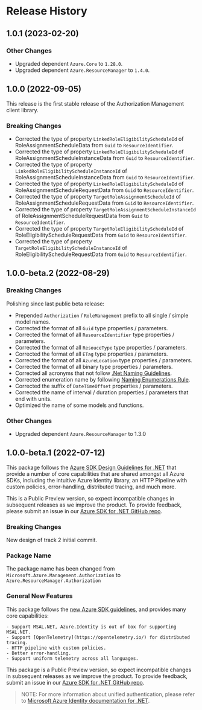 # Release History

## 1.0.1 (2023-02-20)

### Other Changes

- Upgraded dependent `Azure.Core` to `1.28.0`.
- Upgraded dependent `Azure.ResourceManager` to `1.4.0`.

## 1.0.0 (2022-09-05)

This release is the first stable release of the Authorization Management client library.

### Breaking Changes

- Corrected the type of property `LinkedRoleEligibilityScheduleId` of RoleAssignmentScheduleData from `Guid` to `ResourceIdentifier`.
- Corrected the type of property `LinkedRoleEligibilityScheduleId` of RoleAssignmentScheduleInstanceData from `Guid` to `ResourceIdentifier`.
- Corrected the type of property `LinkedRoleEligibilityScheduleInstanceId` of RoleAssignmentScheduleInstanceData from `Guid` to `ResourceIdentifier`.
- Corrected the type of property `LinkedRoleEligibilityScheduleId` of RoleAssignmentScheduleRequestData from `Guid` to `ResourceIdentifier`.
- Corrected the type of property `TargetRoleAssignmentScheduleId` of RoleAssignmentScheduleRequestData from `Guid` to `ResourceIdentifier`.
- Corrected the type of property `TargetRoleAssignmentScheduleInstanceId` of RoleAssignmentScheduleRequestData from `Guid` to `ResourceIdentifier`.
- Corrected the type of property `TargetRoleEligibilityScheduleId` of RoleEligibilityScheduleRequestData from `Guid` to `ResourceIdentifier`.
- Corrected the type of property `TargetRoleEligibilityScheduleInstanceId` of RoleEligibilityScheduleRequestData from `Guid` to `ResourceIdentifier`.

## 1.0.0-beta.2 (2022-08-29)

### Breaking Changes

Polishing since last public beta release:
- Prepended `Authorization` / `RoleManagement` prefix to all single / simple model names.
- Corrected the format of all `Guid` type properties / parameters.
- Corrected the format of all `ResourceIdentifier` type properties / parameters.
- Corrected the format of all `ResouceType` type properties / parameters.
- Corrected the format of all `ETag` type properties / parameters.
- Corrected the format of all `AzureLocation` type properties / parameters.
- Corrected the format of all binary type properties / parameters.
- Corrected all acronyms that not follow [.Net Naming Guidelines](https://docs.microsoft.com/dotnet/standard/design-guidelines/naming-guidelines).
- Corrected enumeration name by following [Naming Enumerations Rule](https://docs.microsoft.com/dotnet/standard/design-guidelines/names-of-classes-structs-and-interfaces#naming-enumerations).
- Corrected the suffix of `DateTimeOffset` properties / parameters.
- Corrected the name of interval / duration properties / parameters that end with units.
- Optimized the name of some models and functions.

### Other Changes

- Upgraded dependent `Azure.ResourceManager` to 1.3.0

## 1.0.0-beta.1 (2022-07-12)

This package follows the [Azure SDK Design Guidelines for .NET](https://azure.github.io/azure-sdk/dotnet_introduction.html) that provide a number of core capabilities that are shared amongst all Azure SDKs, including the intuitive Azure Identity library, an HTTP Pipeline with custom policies, error-handling, distributed tracing, and much more.

This is a Public Preview version, so expect incompatible changes in subsequent releases as we improve the product. To provide feedback, please submit an issue in our [Azure SDK for .NET GitHub repo](https://github.com/Azure/azure-sdk-for-net/issues).

### Breaking Changes

New design of track 2 initial commit.

### Package Name

The package name has been changed from `Microsoft.Azure.Management.Authorization` to `Azure.ResourceManager.Authorization`

### General New Features

This package follows the [new Azure SDK guidelines](https://azure.github.io/azure-sdk/general_introduction.html), and provides many core capabilities:

    - Support MSAL.NET, Azure.Identity is out of box for supporting MSAL.NET.
    - Support [OpenTelemetry](https://opentelemetry.io/) for distributed tracing.
    - HTTP pipeline with custom policies.
    - Better error-handling.
    - Support uniform telemetry across all languages.

This package is a Public Preview version, so expect incompatible changes in subsequent releases as we improve the product. To provide feedback, submit an issue in our [Azure SDK for .NET GitHub repo](https://github.com/Azure/azure-sdk-for-net/issues).

> NOTE: For more information about unified authentication, please refer to [Microsoft Azure Identity documentation for .NET](https://docs.microsoft.com//dotnet/api/overview/azure/identity-readme?view=azure-dotnet).
